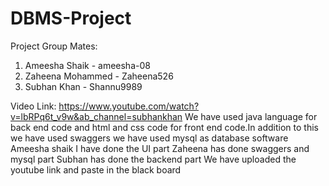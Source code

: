 # DBMS-Project

Project Group Mates:
 1. Ameesha Shaik - ameesha-08
 2. Zaheena Mohammed - Zaheena526
 3. Subhan Khan - Shannu9989


Video Link:
https://www.youtube.com/watch?v=lbRPq6t_v9w&ab_channel=subhankhan
We have used java language for back end code and html and css code for front end code.In addition to this we have used swaggers
we have used mysql as database software
Ameesha shaik I have done the UI part 
Zaheena has done swaggers and mysql part
Subhan has done the backend part
We have uploaded the youtube link and paste in the black board
